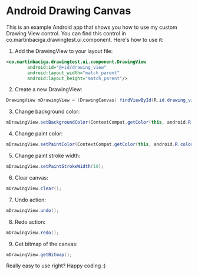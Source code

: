 # Android Drawing Canvas

This is an example Android app that shows you how to use my custom Drawing View control. You can find this control in co.martinbaciga.drawingtest.ui.component. Here's how to use it:

1. Add the DrawingView to your layout file:

```xml
<co.martinbaciga.drawingtest.ui.component.DrawingView
        android:id="@+id/drawing_view"
        android:layout_width="match_parent"
        android:layout_height="match_parent"/>
```

2. Create a new DrawingView:

``` java
DrawingView mDrawingView = (DrawingCanvas) findViewById(R.id.drawing_view);
```

3. Change background color:

```java
mDrawingView.setBackgroundColor(ContextCompat.getColor(this, android.R.color.white));
```

4. Change paint color:

```java
mDrawingView.setPaintColor(ContextCompat.getColor(this, android.R.color.black));
```

5. Change paint stroke width:

```java
mDrawingView.setPaintStrokeWidth(10);
```

6. Clear canvas:

```java
mDrawingView.clear();
```

7. Undo action:

```java
mDrawingView.undo();
```

8. Redo action:

```java
mDrawingView.redo();
```

9. Get bitmap of the canvas:

```java
mDrawingView.getBitmap();
```

Really easy to use right? Happy coding :)
